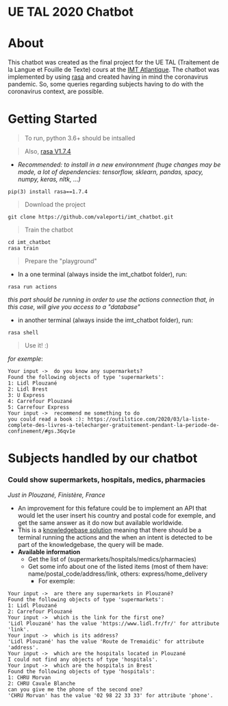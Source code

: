 # UE TAL 2020 Chatbot

# About

This chatbot was created as the final project for the UE TAL (Traitement de la Langue et Fouille de Texte) cours at the [IMT Atlantique](https://www.imt-atlantique.fr/). The chatbot was implemented by using [rasa](https://rasa.com/) and created having in mind the coronavirus pandemic. So, some queries regarding subjects having to do with the coronavirus context, are possible.

# Getting Started

> To run, python 3.6+ should be intsalled

> Also, [rasa V1.7.4](https://rasa.com/docs/rasa/1.7.4/)

* *Recommended: to install in a new environnment (huge changes may be made, a lot of dependencies: tensorflow, sklearn, pandas, spacy, numpy, keras, nltk, ...)*

```
pip(3) install rasa==1.7.4
```

> Download the project
```
git clone https://github.com/valeporti/imt_chatbot.git
```
> Train the chatbot
```
cd imt_chatbot
rasa train
```
> Prepare the "playground"
* In a one terminal (always inside the imt_chatbot folder), run:
```
rasa run actions
```
*this part should be running in order to use the actions connection that, in this case, will give you access to a "database"*
* in another terminal (always inside the imt_chatbot folder), run:
```
rasa shell
```
> Use it! :)

*for exemple*:
```
Your input ->  do you know any supermarkets?                                                                                                                                                    
Found the following objects of type 'supermarkets':
1: Lidl Plouzané
2: Lidl Brest
3: U Express
4: Carrefour Plouzané
5: Carrefour Express
Your input ->  recommend me something to do                                                                                                                                                     
you could read a book :): https://outilstice.com/2020/03/la-liste-complete-des-livres-a-telecharger-gratuitement-pendant-la-periode-de-confinement/#gs.36qv1e
```

# Subjects handled by our chatbot

### Could show supermarkets, hospitals, medics, pharmacies 
*Just in Plouzané, Finistère, France*
+ An improvement for this fefature could be to implement an API that would let the user insert his country and postal code for exemple, and get the same answer as it do now but available worldwide.
+ This is a [knowledgebase solution](https://rasa.com/docs/rasa/1.7.4/core/knowledge-bases/) meaning that there should be a terminal running the actions and the when an intent is detected to be part of the knowledgebase, the query will be made. 
+ **Available information**
  + Get the list of (supermarkets/hospitals/medics/pharmacies)
  + Get some info about one of the listed items (most of them have: name/postal_code/address/link, others: express/home_delivery
    + For exemple:  
```
Your input ->  are there any supermarkets in Plouzané?     
Found the following objects of type 'supermarkets':
1: Lidl Plouzané
2: Carrefour Plouzané
Your input ->  which is the link for the first one?          
'Lidl Plouzané' has the value 'https://www.lidl.fr/fr/' for attribute 'link'.
Your input ->  which is its address?
'Lidl Plouzané' has the value 'Route de Tremaidic' for attribute 'address'.
Your input ->  which are the hospitals located in Plouzané
I could not find any objects of type 'hospitals'.
Your input ->  which are the hospitals in Brest 
Found the following objects of type 'hospitals':
1: CHRU Morvan
2: CHRU Cavale Blanche
can you give me the phone of the second one?
'CHRU Morvan' has the value '02 98 22 33 33' for attribute 'phone'.
```